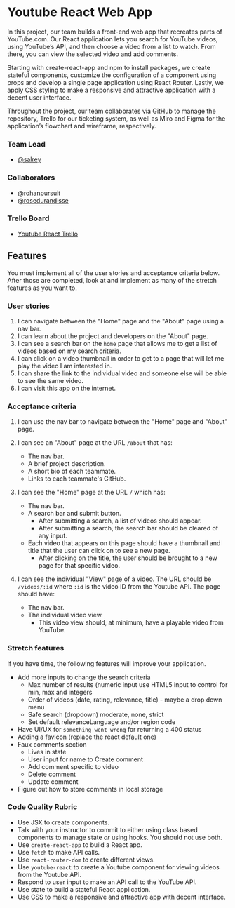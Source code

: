 # Youtube React Web App

In this project, our team builds a front-end web app that recreates parts of YouTube.com. Our React application lets you search for YouTube videos, using YouTube’s API, and then choose a video from a list to watch. From there, you can view the selected video and add comments. 

Starting with create-react-app and npm to install packages, we create stateful components, customize the configuration of a component using props and develop a single page application using React Router. Lastly, we apply CSS styling to make a responsive and attractive application with a decent user interface.

Throughout the project, our team collaborates via GitHub to manage the repository, Trello for our ticketing system, as well as Miro and Figma for the application’s flowchart and wireframe, respectively.

### Team Lead
- [@salrey](https://github.com/salrey)

### Collaborators
- [@rohanpursuit](https://github.com/RohanPursuit)
- [@rosedurandisse](https://github.com/rosedurandisse)

### Trello Board

- [Youtube React Trello](https://trello.com/b/opt8OdWb/youtube-react-progress)

## Features

You must implement all of the user stories and acceptance criteria below. After those are completed, look at and implement as many of the stretch features as you want to.

### User stories

1. I can navigate between the "Home" page and the "About" page using a nav bar.
1. I can learn about the project and developers on the "About" page.
1. I can see a search bar on the `home` page that allows me to get a list of videos based on my search criteria.
1. I can click on a video thumbnail in order to get to a page that will let me play the video I am interested in.
1. I can share the link to the individual video and someone else will be able to see the same video.
1. I can visit this app on the internet.

### Acceptance criteria

1. I can use the nav bar to navigate between the "Home" page and "About" page.
1. I can see an "About" page at the URL `/about` that has:

   - The nav bar.
   - A brief project description.
   - A short bio of each teammate.
   - Links to each teammate's GitHub.

1. I can see the "Home" page at the URL `/` which has:

   - The nav bar.
   - A search bar and submit button.
     - After submitting a search, a list of videos should appear.
     - After submitting a search, the search bar should be cleared of any input.
   - Each video that appears on this page should have a thumbnail and title that the user can click on to see a new page.
     - After clicking on the title, the user should be brought to a new page for that specific video.

1. I can see the individual "View" page of a video. The URL should be `/videos/:id` where `:id` is the video ID from the Youtube API. The page should have:
   - The nav bar.
   - The individual video view.
     - This video view should, at minimum, have a playable video from YouTube.

### Stretch features

If you have time, the following features will improve your application.

- Add more inputs to change the search criteria
  - Max number of results (numeric input use HTML5 input to control for min, max and integers
  - Order of videos (date, rating, relevance, title) - maybe a drop down menu
  - Safe search (dropdown) moderate, none, strict
  - Set default relevanceLanguage and/or region code
- Have UI/UX for `something went wrong` for returning a 400 status
- Adding a favicon (replace the react default one)
- Faux comments section
  - Lives in state
  - User input for name to Create comment
  - Add comment specific to video
  - Delete comment
  - Update comment
- Figure out how to store comments in local storage

### Code Quality Rubric

- Use JSX to create components.
- Talk with your instructor to commit to either using class based components to manage state _or_ using hooks. You should not use both.
- Use `create-react-app` to build a React app.
- Use `fetch` to make API calls.
- Use `react-router-dom` to create different views.
- Use `youtube-react` to create a Youtube component for viewing videos from the Youtube API.
- Respond to user input to make an API call to the YouTube API.
- Use state to build a stateful React application.
- Use CSS to make a responsive and attractive app with decent interface.




